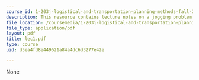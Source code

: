 ```yaml
---
course_id: 1-203j-logistical-and-transportation-planning-methods-fall-2006
description: This resource contains lecture notes on a jogging problem.
file_location: /coursemedia/1-203j-logistical-and-transportation-planning-methods-fall-2006/d5ea4fd8e449621a84a4dc6d3277e42e_lec1.pdf
file_type: application/pdf
layout: pdf
title: lec1.pdf
type: course
uid: d5ea4fd8e449621a84a4dc6d3277e42e

---
```

None